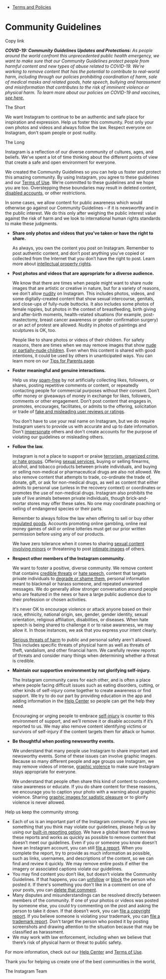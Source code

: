 *   [Terms and Policies](https://help.instagram.com/1417489251945243/?helpref=breadcrumb)

Community Guidelines
====================

Copy link

_**COVID-19: Community Guidelines Updates and Protections:** As people around the world confront this unprecedented public health emergency, we want to make sure that our Community Guidelines protect people from harmful content and new types of abuse related to COVID-19. We’re working to remove content that has the potential to contribute to real-world harm, including through our policies prohibiting coordination of harm, sale of medical masks and related goods, hate speech, bullying and harassment and misinformation that contributes to the risk of imminent violence or physical harm. To learn more about our policies on COVID-19 and vaccines, [see here.](https://help.instagram.com/697825587576762?helpref=faq_content)_

The Short

We want Instagram to continue to be an authentic and safe place for inspiration and expression. Help us foster this community. Post only your own photos and videos and always follow the law. Respect everyone on Instagram, don’t spam people or post nudity.

The Long

Instagram is a reflection of our diverse community of cultures, ages, and beliefs. We’ve spent a lot of time thinking about the different points of view that create a safe and open environment for everyone.

We created the Community Guidelines so you can help us foster and protect this amazing community. By using Instagram, you agree to these guidelines and our [Terms of Use](https://www.instagram.com/legal/terms). We’re committed to these guidelines and we hope you are too. Overstepping these boundaries may result in deleted content, [disabled accounts](https://help.instagram.com/366993040048856?helpref=faq_content), or other restrictions.

In some cases, we allow content for public awareness which would otherwise go against our Community Guidelines – if it is newsworthy and in the public interest. We do this only after weighing the public interest value against the risk of harm and we look to international human rights standards to make these judgments.

*   **Share only photos and videos that you’ve taken or have the right to share.**
    
    As always, you own the content you post on Instagram. Remember to post authentic content, and don’t post anything you’ve copied or collected from the Internet that you don’t have the right to post. Learn more about [intellectual property rights](https://help.instagram.com/126382350847838?helpref=faq_content).
    
*   **Post photos and videos that are appropriate for a diverse audience.**
    
    We know that there are times when people might want to share nude images that are artistic or creative in nature, but for a variety of reasons, we don’t allow [nudity](https://l.instagram.com/?u=https%3A%2F%2Fwww.facebook.com%2Fcommunitystandards%2Fadult_nudity_sexual_activity&e=AT07clSjyGQJjWVkiHSfE7gTHW8d_sFSRUPiZyQJFdYHAZXOjPC7Adnvkx8n5yOQd1GElOuzkCY60pRujCUYCGrtCbgNthgohtx1nn0dW0MBNqR4NYhGYVVq63wdPrWy-6nS84cYxPwhwGQGo5dMzP-gbRUorF5zuZZQnQ) on Instagram. This includes photos, videos, and some digitally-created content that show sexual intercourse, genitals, and close-ups of fully-nude buttocks. It also includes some photos of female nipples, but photos in the context of breastfeeding, birth giving and after-birth moments, health-related situations (for example, post-mastectomy, breast cancer awareness or gender confirmation surgery) or an act of protest are allowed. Nudity in photos of paintings and sculptures is OK, too.
    
    People like to share photos or videos of their children. For safety reasons, there are times when we may remove images that show [nude or partially-nude children](https://l.instagram.com/?u=https%3A%2F%2Fwww.facebook.com%2Fcommunitystandards%2Fchild_nudity_sexual_exploitation&e=AT07clSjyGQJjWVkiHSfE7gTHW8d_sFSRUPiZyQJFdYHAZXOjPC7Adnvkx8n5yOQd1GElOuzkCY60pRujCUYCGrtCbgNthgohtx1nn0dW0MBNqR4NYhGYVVq63wdPrWy-6nS84cYxPwhwGQGo5dMzP-gbRUorF5zuZZQnQ). Even when this content is shared with good intentions, it could be used by others in unanticipated ways. You can learn more on our [Tips for Parents page](https://help.instagram.com/154475974694511/?helpref=faq_content).
    
*   **Foster meaningful and genuine interactions.**
    
    Help us stay [spam-free](https://l.instagram.com/?u=https%3A%2F%2Fwww.facebook.com%2Fcommunitystandards%2Fspam&e=AT07clSjyGQJjWVkiHSfE7gTHW8d_sFSRUPiZyQJFdYHAZXOjPC7Adnvkx8n5yOQd1GElOuzkCY60pRujCUYCGrtCbgNthgohtx1nn0dW0MBNqR4NYhGYVVq63wdPrWy-6nS84cYxPwhwGQGo5dMzP-gbRUorF5zuZZQnQ) by not artificially collecting likes, followers, or shares, posting repetitive comments or content, or repeatedly contacting people for commercial purposes without their consent. Don’t offer money or giveaways of money in exchange for likes, followers, comments or other engagement. Don’t post content that engages in, promotes, encourages, facilitates, or admits to the offering, solicitation or trade of [fake and misleading user reviews or ratings](https://l.instagram.com/?u=https%3A%2F%2Fwww.facebook.com%2Fcommunitystandards%2Ffraud_deception&e=AT07clSjyGQJjWVkiHSfE7gTHW8d_sFSRUPiZyQJFdYHAZXOjPC7Adnvkx8n5yOQd1GElOuzkCY60pRujCUYCGrtCbgNthgohtx1nn0dW0MBNqR4NYhGYVVq63wdPrWy-6nS84cYxPwhwGQGo5dMzP-gbRUorF5zuZZQnQ).
    
    You don’t have to use your real name on Instagram, but we do require Instagram users to provide us with accurate and up to date information. Don't [impersonate](https://l.instagram.com/?u=https%3A%2F%2Fwww.facebook.com%2Fcommunitystandards%2Fmisrepresentation&e=AT07clSjyGQJjWVkiHSfE7gTHW8d_sFSRUPiZyQJFdYHAZXOjPC7Adnvkx8n5yOQd1GElOuzkCY60pRujCUYCGrtCbgNthgohtx1nn0dW0MBNqR4NYhGYVVq63wdPrWy-6nS84cYxPwhwGQGo5dMzP-gbRUorF5zuZZQnQ) others and don't create accounts for the purpose of violating our guidelines or misleading others.
    
*   **Follow the law.**
    
    Instagram is not a place to support or praise [terrorism, organized crime, or hate groups](https://l.instagram.com/?u=https%3A%2F%2Fwww.facebook.com%2Fcommunitystandards%2Fdangerous_individuals_organizations&e=AT07clSjyGQJjWVkiHSfE7gTHW8d_sFSRUPiZyQJFdYHAZXOjPC7Adnvkx8n5yOQd1GElOuzkCY60pRujCUYCGrtCbgNthgohtx1nn0dW0MBNqR4NYhGYVVq63wdPrWy-6nS84cYxPwhwGQGo5dMzP-gbRUorF5zuZZQnQ). Offering [sexual services](https://l.instagram.com/?u=https%3A%2F%2Fwww.facebook.com%2Fcommunitystandards%2Fsexual_solicitation&e=AT07clSjyGQJjWVkiHSfE7gTHW8d_sFSRUPiZyQJFdYHAZXOjPC7Adnvkx8n5yOQd1GElOuzkCY60pRujCUYCGrtCbgNthgohtx1nn0dW0MBNqR4NYhGYVVq63wdPrWy-6nS84cYxPwhwGQGo5dMzP-gbRUorF5zuZZQnQ), buying or selling firearms, alcohol, and tobacco products between private individuals, and buying or selling non-medical or pharmaceutical drugs are also not allowed. We also remove content that attempts to trade, co-ordinate the trade of, donate, gift, or ask for non-medical drugs, as well as content that either admits to personal use (unless in the recovery context) or coordinates or promotes the use of non-medical drugs. Instagram also prohibits the sale of live animals between private individuals, though brick-and-mortar stores may offer these sales. No one may coordinate poaching or selling of endangered species or their parts.
    
    Remember to always follow the law when offering to sell or buy other [regulated goods](https://l.instagram.com/?u=https%3A%2F%2Fwww.facebook.com%2Fcommunitystandards%2Fregulated_goods&e=AT07clSjyGQJjWVkiHSfE7gTHW8d_sFSRUPiZyQJFdYHAZXOjPC7Adnvkx8n5yOQd1GElOuzkCY60pRujCUYCGrtCbgNthgohtx1nn0dW0MBNqR4NYhGYVVq63wdPrWy-6nS84cYxPwhwGQGo5dMzP-gbRUorF5zuZZQnQ). Accounts promoting online gambling, online real money games of skill or online lotteries must get our prior written permission before using any of our products.
    
    We have zero tolerance when it comes to sharing [sexual content involving minors](https://l.instagram.com/?u=https%3A%2F%2Fwww.facebook.com%2Fcommunitystandards%2Fchild_nudity_sexual_exploitation&e=AT07clSjyGQJjWVkiHSfE7gTHW8d_sFSRUPiZyQJFdYHAZXOjPC7Adnvkx8n5yOQd1GElOuzkCY60pRujCUYCGrtCbgNthgohtx1nn0dW0MBNqR4NYhGYVVq63wdPrWy-6nS84cYxPwhwGQGo5dMzP-gbRUorF5zuZZQnQ) or threatening to post [intimate images](https://l.instagram.com/?u=https%3A%2F%2Fwww.facebook.com%2Fcommunitystandards%2Fsexual_exploitation_adults&e=AT07clSjyGQJjWVkiHSfE7gTHW8d_sFSRUPiZyQJFdYHAZXOjPC7Adnvkx8n5yOQd1GElOuzkCY60pRujCUYCGrtCbgNthgohtx1nn0dW0MBNqR4NYhGYVVq63wdPrWy-6nS84cYxPwhwGQGo5dMzP-gbRUorF5zuZZQnQ) of others.
    
*   **Respect other members of the Instagram community.**
    
    We want to foster a positive, diverse community. We remove content that contains [credible threats](https://l.instagram.com/?u=https%3A%2F%2Fwww.facebook.com%2Fcommunitystandards%2Fcredible_violence&e=AT07clSjyGQJjWVkiHSfE7gTHW8d_sFSRUPiZyQJFdYHAZXOjPC7Adnvkx8n5yOQd1GElOuzkCY60pRujCUYCGrtCbgNthgohtx1nn0dW0MBNqR4NYhGYVVq63wdPrWy-6nS84cYxPwhwGQGo5dMzP-gbRUorF5zuZZQnQ) or [hate speech](https://l.instagram.com/?u=https%3A%2F%2Fwww.facebook.com%2Fcommunitystandards%2Fhate_speech&e=AT07clSjyGQJjWVkiHSfE7gTHW8d_sFSRUPiZyQJFdYHAZXOjPC7Adnvkx8n5yOQd1GElOuzkCY60pRujCUYCGrtCbgNthgohtx1nn0dW0MBNqR4NYhGYVVq63wdPrWy-6nS84cYxPwhwGQGo5dMzP-gbRUorF5zuZZQnQ), content that targets private individuals to [degrade or shame them](https://l.instagram.com/?u=https%3A%2F%2Fwww.facebook.com%2Fcommunitystandards%2Fbullying&e=AT07clSjyGQJjWVkiHSfE7gTHW8d_sFSRUPiZyQJFdYHAZXOjPC7Adnvkx8n5yOQd1GElOuzkCY60pRujCUYCGrtCbgNthgohtx1nn0dW0MBNqR4NYhGYVVq63wdPrWy-6nS84cYxPwhwGQGo5dMzP-gbRUorF5zuZZQnQ), personal information meant to blackmail or harass someone, and repeated unwanted messages. We do generally allow stronger conversation around people who are featured in the news or have a large public audience due to their profession or chosen activities.
    
    It's never OK to encourage violence or attack anyone based on their race, ethnicity, national origin, sex, gender, gender identity, sexual orientation, religious affiliation, disabilities, or diseases. When hate speech is being shared to challenge it or to raise awareness, we may allow it. In those instances, we ask that you express your intent clearly.
    
    [Serious threats of harm](https://l.instagram.com/?u=https%3A%2F%2Fwww.facebook.com%2Fcommunitystandards%2Fcredible_violence&e=AT07clSjyGQJjWVkiHSfE7gTHW8d_sFSRUPiZyQJFdYHAZXOjPC7Adnvkx8n5yOQd1GElOuzkCY60pRujCUYCGrtCbgNthgohtx1nn0dW0MBNqR4NYhGYVVq63wdPrWy-6nS84cYxPwhwGQGo5dMzP-gbRUorF5zuZZQnQ) to public and personal safety aren't allowed. This includes specific threats of physical harm as well as threats of theft, vandalism, and other financial harm. We carefully review reports of threats and consider many things when determining whether a threat is credible.
    
*   **Maintain our supportive environment by not glorifying self-injury.**
    
    The Instagram community cares for each other, and is often a place where people facing difficult issues such as eating disorders, cutting, or other kinds of self-injury come together to create awareness or find support. We try to do our part by providing education in the app and adding information in the [Help Center](https://help.instagram.com/) so people can get the help they need.
    
    Encouraging or urging people to embrace [self-injury](https://l.instagram.com/?u=https%3A%2F%2Fwww.facebook.com%2Fcommunitystandards%2Fsuicide_self_injury_violence&e=AT07clSjyGQJjWVkiHSfE7gTHW8d_sFSRUPiZyQJFdYHAZXOjPC7Adnvkx8n5yOQd1GElOuzkCY60pRujCUYCGrtCbgNthgohtx1nn0dW0MBNqR4NYhGYVVq63wdPrWy-6nS84cYxPwhwGQGo5dMzP-gbRUorF5zuZZQnQ) is counter to this environment of support, and we’ll remove it or disable accounts if it’s reported to us. We may also remove content identifying victims or survivors of self-injury if the content targets them for attack or humor.
    
*   **Be thoughtful when posting newsworthy events.**
    
    We understand that many people use Instagram to share important and newsworthy events. Some of these issues can involve graphic images. Because so many different people and age groups use Instagram, we may remove videos of intense, [graphic violence](https://l.instagram.com/?u=https%3A%2F%2Fwww.facebook.com%2Fcommunitystandards%2Fgraphic_violence&e=AT07clSjyGQJjWVkiHSfE7gTHW8d_sFSRUPiZyQJFdYHAZXOjPC7Adnvkx8n5yOQd1GElOuzkCY60pRujCUYCGrtCbgNthgohtx1nn0dW0MBNqR4NYhGYVVq63wdPrWy-6nS84cYxPwhwGQGo5dMzP-gbRUorF5zuZZQnQ) to make sure Instagram stays appropriate for everyone.
    
    We understand that people often share this kind of content to condemn, raise awareness or educate. If you do share content for these reasons, we encourage you to caption your photo with a warning about graphic violence. Sharing [graphic images for sadistic pleasure](https://l.instagram.com/?u=https%3A%2F%2Fwww.facebook.com%2Fcommunitystandards%2Fcruel_insensitive&e=AT07clSjyGQJjWVkiHSfE7gTHW8d_sFSRUPiZyQJFdYHAZXOjPC7Adnvkx8n5yOQd1GElOuzkCY60pRujCUYCGrtCbgNthgohtx1nn0dW0MBNqR4NYhGYVVq63wdPrWy-6nS84cYxPwhwGQGo5dMzP-gbRUorF5zuZZQnQ) or to glorify violence is never allowed.
    

Help us keep the community strong:

*   Each of us is an important part of the Instagram community. If you see something that you think may violate our guidelines, please help us by using our [built-in reporting option](https://help.instagram.com/165828726894770?helpref=faq_content). We have a global team that reviews these reports and works as quickly as possible to remove content that doesn’t meet our guidelines. Even if you or someone you know doesn’t have an Instagram account, you can still [file a report](https://help.instagram.com/contact/383679321740945). When you complete the report, try to provide as much information as possible, such as links, usernames, and descriptions of the content, so we can find and review it quickly. We may remove entire posts if either the imagery or associated captions violate our guidelines.
*   You may find content you don’t like, but doesn’t violate the Community Guidelines. If that happens, you can [unfollow](https://help.instagram.com/286340048138725?helpref=faq_content) or [block](https://help.instagram.com/426700567389543/?helpref=faq_content) the person who posted it. If there's something you don't like in a comment on one of your posts, you can [delete that comment](https://help.instagram.com/289098941190483?helpref=faq_content).
*   Many disputes and misunderstandings can be resolved directly between members of the community. If one of your photos or videos was posted by someone else, you could try commenting on the post and asking the person to take it down. If that doesn’t work, you can [file a copyright report](https://help.instagram.com/126382350847838?helpref=faq_content). If you believe someone is violating your trademark, you can [file a trademark report](https://help.instagram.com/222826637847963?helpref=faq_content). Don't target the person who posted it by posting screenshots and drawing attention to the situation because that may be classified as harassment.
*   We may work with law enforcement, including when we believe that there’s risk of physical harm or threat to public safety.

For more information, check out our [Help Center](https://help.instagram.com/) and [Terms of Use](https://l.instagram.com/?u=http%3A%2F%2Finstagram.com%2Flegal%2Fterms%2F%23&e=AT07clSjyGQJjWVkiHSfE7gTHW8d_sFSRUPiZyQJFdYHAZXOjPC7Adnvkx8n5yOQd1GElOuzkCY60pRujCUYCGrtCbgNthgohtx1nn0dW0MBNqR4NYhGYVVq63wdPrWy-6nS84cYxPwhwGQGo5dMzP-gbRUorF5zuZZQnQ).

Thank you for helping us create one of the best communities in the world,

The Instagram Team